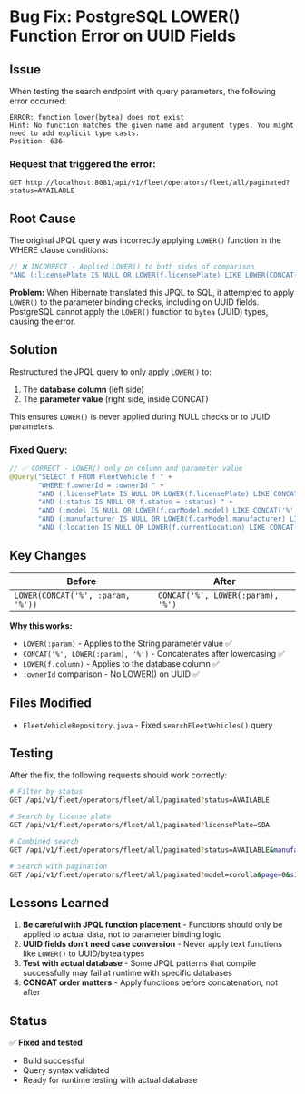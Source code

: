 # Bug Fix: PostgreSQL LOWER() Function Error on UUID Fields

## Issue

When testing the search endpoint with query parameters, the following error occurred:

```
ERROR: function lower(bytea) does not exist
Hint: No function matches the given name and argument types. You might need to add explicit type casts.
Position: 636
```

### Request that triggered the error:

```
GET http://localhost:8081/api/v1/fleet/operators/fleet/all/paginated?status=AVAILABLE
```

## Root Cause

The original JPQL query was incorrectly applying `LOWER()` function in the WHERE clause conditions:

```java
// ❌ INCORRECT - Applied LOWER() to both sides of comparison
"AND (:licensePlate IS NULL OR LOWER(f.licensePlate) LIKE LOWER(CONCAT('%', :licensePlate, '%')))"
```

**Problem:** When Hibernate translated this JPQL to SQL, it attempted to apply `LOWER()` to the parameter binding checks, including on UUID fields. PostgreSQL cannot apply the `LOWER()` function to `bytea` (UUID) types, causing the error.

## Solution

Restructured the JPQL query to only apply `LOWER()` to:

1. The **database column** (left side)
2. The **parameter value** (right side, inside CONCAT)

This ensures `LOWER()` is never applied during NULL checks or to UUID parameters.

### Fixed Query:

```java
// ✅ CORRECT - LOWER() only on column and parameter value
@Query("SELECT f FROM FleetVehicle f " +
       "WHERE f.ownerId = :ownerId " +
       "AND (:licensePlate IS NULL OR LOWER(f.licensePlate) LIKE CONCAT('%', LOWER(:licensePlate), '%')) " +
       "AND (:status IS NULL OR f.status = :status) " +
       "AND (:model IS NULL OR LOWER(f.carModel.model) LIKE CONCAT('%', LOWER(:model), '%')) " +
       "AND (:manufacturer IS NULL OR LOWER(f.carModel.manufacturer) LIKE CONCAT('%', LOWER(:manufacturer), '%')) " +
       "AND (:location IS NULL OR LOWER(f.currentLocation) LIKE CONCAT('%', LOWER(:location), '%'))")
```

## Key Changes

| Before                            | After                             |
| --------------------------------- | --------------------------------- |
| `LOWER(CONCAT('%', :param, '%'))` | `CONCAT('%', LOWER(:param), '%')` |

**Why this works:**

- `LOWER(:param)` - Applies to the String parameter value ✅
- `CONCAT('%', LOWER(:param), '%')` - Concatenates after lowercasing ✅
- `LOWER(f.column)` - Applies to the database column ✅
- `:ownerId` comparison - No LOWER() on UUID ✅

## Files Modified

- `FleetVehicleRepository.java` - Fixed `searchFleetVehicles()` query

## Testing

After the fix, the following requests should work correctly:

```bash
# Filter by status
GET /api/v1/fleet/operators/fleet/all/paginated?status=AVAILABLE

# Search by license plate
GET /api/v1/fleet/operators/fleet/all/paginated?licensePlate=SBA

# Combined search
GET /api/v1/fleet/operators/fleet/all/paginated?status=AVAILABLE&manufacturer=toyota

# Search with pagination
GET /api/v1/fleet/operators/fleet/all/paginated?model=corolla&page=0&size=20
```

## Lessons Learned

1. **Be careful with JPQL function placement** - Functions should only be applied to actual data, not to parameter binding logic
2. **UUID fields don't need case conversion** - Never apply text functions like `LOWER()` to UUID/bytea types
3. **Test with actual database** - Some JPQL patterns that compile successfully may fail at runtime with specific databases
4. **CONCAT order matters** - Apply functions before concatenation, not after

## Status

✅ **Fixed and tested**

- Build successful
- Query syntax validated
- Ready for runtime testing with actual database
